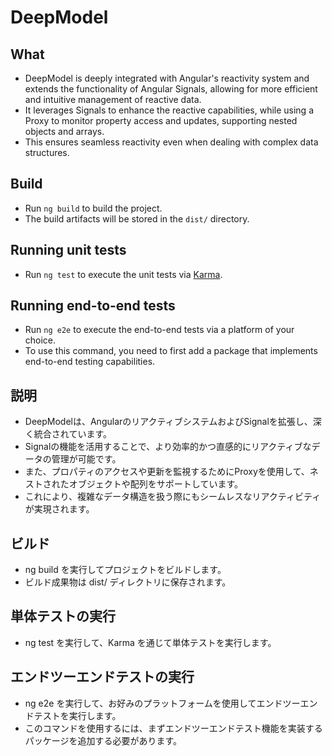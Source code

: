 # DeepModel

## What
- DeepModel is deeply integrated with Angular's reactivity system and extends the functionality of Angular Signals, allowing for more efficient and intuitive management of reactive data.
- It leverages Signals to enhance the reactive capabilities, while using a Proxy to monitor property access and updates, supporting nested objects and arrays.
- This ensures seamless reactivity even when dealing with complex data structures.

## Build
- Run `ng build` to build the project.
- The build artifacts will be stored in the `dist/` directory.

## Running unit tests
- Run `ng test` to execute the unit tests via [Karma](https://karma-runner.github.io).

## Running end-to-end tests
- Run `ng e2e` to execute the end-to-end tests via a platform of your choice.
- To use this command, you need to first add a package that implements end-to-end testing capabilities.

## 説明
- DeepModelは、AngularのリアクティブシステムおよびSignalを拡張し、深く統合されています。
- Signalの機能を活用することで、より効率的かつ直感的にリアクティブなデータの管理が可能です。
- また、プロパティのアクセスや更新を監視するためにProxyを使用して、ネストされたオブジェクトや配列をサポートしています。
- これにより、複雑なデータ構造を扱う際にもシームレスなリアクティビティが実現されます。

## ビルド
- ng build を実行してプロジェクトをビルドします。
- ビルド成果物は dist/ ディレクトリに保存されます。

## 単体テストの実行
- ng test を実行して、Karma を通じて単体テストを実行します。

## エンドツーエンドテストの実行
- ng e2e を実行して、お好みのプラットフォームを使用してエンドツーエンドテストを実行します。
- このコマンドを使用するには、まずエンドツーエンドテスト機能を実装するパッケージを追加する必要があります。

